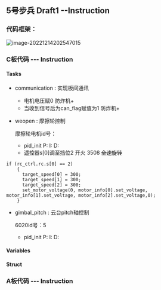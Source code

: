 ## 5号步兵 Draft1 --Instruction

### 代码框架：

![image-20221214202547015](C:\Users\Max\RM2023\Draft1\image-20221214202547015.png)

### C板代码 --- Instruction

#### Tasks

+ communication : 实现板间通讯

  + 电机电压赋0 防炸机+
  + 当收到信号后为can_flag赋值为1 防炸机+

+ weopen : 摩擦轮控制

  摩擦轮电机id号：

  + pid_init   P:       I:      D:
  + 遥控器s[0]调至挡位2 开火 3508 ~~全速旋转~~ 

```
if (rc_ctrl.rc.s[0] == 2)
    {
      target_speed[0] = 300;
      target_speed[1] = 300;
      target_speed[2] = 300;
      set_motor_voltage(0, motor_info[0].set_voltage, motor_info[1].set_voltage, motor_info[2].set_voltage,0);
    }
```

+ gimbal_pitch : 云台pitch轴控制

  6020id号：5

  + pid_init   P:       I:      D:

#### Variables

#### Struct

### A板代码 --- Instruction

